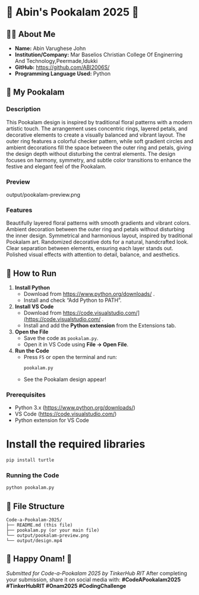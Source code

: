 
# 🌸 Abin's Pookalam 2025 🌸

## 👨‍💻 About Me
- **Name:** Abin Varughese John
- **Institution/Company:** Mar Baselios Christian College Of Enginerring And Technology,Peermade,Idukki
- **GitHub:** https://github.com/ABI2006S/
- **Programming Language Used:** Python
## 🎨 My Pookalam
### Description
This Pookalam design is inspired by traditional floral patterns with a modern artistic touch. The arrangement uses concentric rings, layered petals, and decorative elements to create a visually balanced and vibrant layout. The outer ring features a colorful checker pattern, while soft gradient circles and ambient decorations fill the space between the outer ring and petals, giving the design depth without disturbing the central elements. The design focuses on harmony, symmetry, and subtle color transitions to enhance the festive and elegant feel of the Pookalam.
### Preview
output/pookalam-preview.png
### Features
Beautifully layered floral patterns with smooth gradients and vibrant colors.
Ambient decoration between the outer ring and petals without disturbing the inner design.
Symmetrical and harmonious layout, inspired by traditional Pookalam art.
Randomized decorative dots for a natural, handcrafted look.
Clear separation between elements, ensuring each layer stands out.
Polished visual effects with attention to detail, balance, and aesthetics.
## 🚀 How to Run
1. **Install Python**
   - Download from https://www.python.org/downloads/ .
   - Install and check “Add Python to PATH”.
2. **Install VS Code**
   - Download from https://code.visualstudio.com/](https://code.visualstudio.com/ .
   - Install and add the **Python extension** from the Extensions tab.
3. **Open the File**
   - Save the code as `pookalam.py`.
   - Open it in VS Code using **File → Open File**.
4. **Run the Code**
   - Press `F5` or open the terminal and run:
     ```bash
     pookalam.py
     ```
   - See the Pookalam design appear!

### Prerequisites
- Python 3.x (https://www.python.org/downloads/)
- VS Code (https://code.visualstudio.com/)
- Python extension for VS Code
# Install the required libraries
```bash
pip install turtle
```
### Running the Code
```bash
python pookalam.py
```

## 📁 File Structure
```
Code-a-Pookalam-2025/
├── README.md (this file)
├── pookalam.py (or your main file)
└── output/pookalam-preview.png
└── output/design.mp4

```
## 🎊 Happy Onam! 🎊
*Submitted for Code-a-Pookalam 2025 by TinkerHub RIT*
After completing your submission, share it on social media with:
**#CodeAPookalam2025 #TinkerHubRIT #Onam2025 #CodingChallenge**
